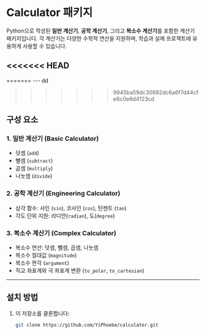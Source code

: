 # Calculator 패키지

Python으로 작성된 **일반 계산기**, **공학 계산기**, 그리고 **복소수 계산기**를 포함한 계산기 패키지입니다. 각 계산기는 다양한 수학적 연산을 지원하며, 학습과 실제 프로젝트에 유용하게 사용할 수 있습니다.

<<<<<<< HEAD
--- 
=======
---  dd
>>>>>>> 9945ba59dc30692dc6a6f7d44cfe6c0e6d4123cd

## **구성 요소**

### 1. 일반 계산기 (Basic Calculator)
- 덧셈 (`add`)
- 뺄셈 (`subtract`)
- 곱셈 (`multiply`)
- 나눗셈 (`divide`)

### 2. 공학 계산기 (Engineering Calculator)
- 삼각 함수: 사인 (`sin`), 코사인 (`cos`), 탄젠트 (`tan`)
- 각도 단위 지원: 라디안(`radian`), 도(`degree`)

### 3. 복소수 계산기 (Complex Calculator)
- 복소수 연산: 덧셈, 뺄셈, 곱셈, 나눗셈
- 복소수 절대값 (`magnitude`)
- 복소수 편각 (`argument`)
- 직교 좌표계와 극 좌표계 변환 (`to_polar`, `to_cartesian`)

---

## **설치 방법**

1. 이 저장소를 클론합니다:
   ```bash
   git clone https://github.com/YiPhoebe/calculator.git